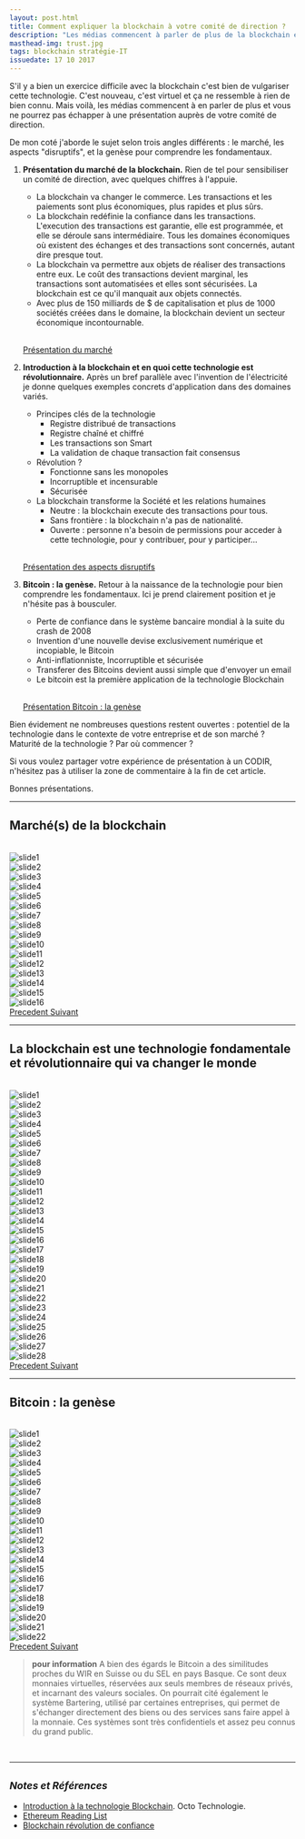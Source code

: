 ```yaml
---
layout: post.html
title: Comment expliquer la blockchain à votre comité de direction ?
description: "Les médias commencent à parler de plus de la blockchain et vous ne pourrez pas échapper à une présentation auprès de votre comité de direction. C'est nouveau, c'est virtuel, tout le monde à sa propre idée et ça ne ressemble à rien de bien connu. Aussi l'exercice n'est pas évident. Je partage ici avec vous les supports que j'utilise : Marché, Genèse et Technologie révolutionnaire."
masthead-img: trust.jpg
tags: blockchain stratégie-IT
issuedate: 17 10 2017
---
```


S'il y a bien un exercice difficile avec la blockchain c'est bien de vulgariser cette technologie. C'est nouveau, c'est virtuel et ça ne ressemble à rien de bien connu. Mais voilà, les médias commencent à en parler de plus et vous ne pourrez pas échapper à une présentation auprès de votre comité de direction.

De mon coté j'aborde le sujet selon trois angles différents : le marché, les aspects "disruptifs", et la genèse pour comprendre les fondamentaux.

1. **Présentation du marché de la blockchain.** Rien de tel pour sensibiliser un comité de direction, avec quelques chiffres à l'appuie.

    - La blockchain va changer le commerce. Les transactions et les paiements sont plus économiques, plus rapides et plus sûrs.  
    - La blockchain redéfinie la confiance dans les transactions. L'execution des transactions est garantie, elle est programmée, et elle se déroule sans intermédiaire. Tous les domaines économiques où existent des échanges et des transactions sont concernés, autant dire presque tout.  
    - La blockchain va permettre aux objets de réaliser des transactions entre eux. Le coût des transactions devient marginal, les transactions sont automatisées et elles sont sécurisées. La blockchain est ce qu'il manquait aux objets connectés.  
    - Avec plus de 150 milliards de $ de capitalisation et plus de 1000 sociétés créées dans le domaine, la blockchain devient un secteur économique incontournable.  
    &nbsp;  

    <a href="#marche" class="btn btn-outline-jekyll btn-sm" role="button">Présentation du marché</a>

1. **Introduction à la blockchain et en quoi cette technologie est révolutionnaire.** Après un bref parallèle avec l'invention de l'électricité je donne quelques exemples concrets d'application dans des domaines variés.

    - Principes clés de la technologie
        - Registre distribué de transactions
        - Registre chaîné et chiffré
        - Les transactions son Smart
        - La validation de chaque transaction fait consensus
    - Révolution ?
        - Fonctionne sans les monopoles
        - Incorruptible et incensurable
        - Sécurisée
    - La blockchain transforme la Société et les relations humaines
        - Neutre : la blockchain execute des transactions pour tous.
        - Sans frontière : la blockchain n'a pas de nationalité.
        - Ouverte : personne n'a besoin de permissions pour acceder à cette technologie, pour y contribuer, pour y participer...  
    &nbsp;  

    <a href="#techno" class="btn btn-outline-jekyll btn-sm" role="button">Présentation des aspects disruptifs</a>

1. **Bitcoin : la genèse.** Retour à la naissance de la technologie pour bien comprendre les fondamentaux. Ici je prend clairement position et je n'hésite pas à bousculer.

    - Perte de confiance dans le système bancaire mondial à la suite du crash de 2008
    - Invention d'une nouvelle devise exclusivement numérique et incopiable, le Bitcoin
    - Anti-inflationniste, Incorruptible et sécurisée
    - Transferer des Bitcoins devient aussi simple que d'envoyer un email
    - Le bitcoin est la première application de la technologie Blockchain  
    &nbsp;  

    <a href="#genese" class="btn btn-outline-jekyll btn-sm" role="button">Présentation Bitcoin : la genèse</a>

Bien évidement ne nombreuses questions restent ouvertes : potentiel de la technologie dans le contexte de votre entreprise et de son marché ? Maturité de la technologie ? Par où commencer ?

Si vous voulez partager votre expérience de présentation à un CODIR, n'hésitez pas à utiliser la zone de commentaire à la fin de cet article.

Bonnes présentations.

---

<span id="marche"></span>

## Marché(s) de la blockchain

<br/>

<div id="deck-marche" class="carousel slide" data-keyboard="false" data-wrap="false">
<div class="carousel-inner" role="listbox">
<div class="carousel-item active"><img class="d-block img-fluid" src="/assets/deck/blockchain-marche/Diapositive1.jpg" alt="slide1"></div>
<div class="carousel-item"><img class="d-block img-fluid" src="/assets/deck/blockchain-marche/Diapositive2.jpg" alt="slide2"></div>
<div class="carousel-item"><img class="d-block img-fluid" src="/assets/deck/blockchain-marche/Diapositive3.jpg" alt="slide3"></div>
<div class="carousel-item"><img class="d-block img-fluid" src="/assets/deck/blockchain-marche/Diapositive4.jpg" alt="slide4"></div>
<div class="carousel-item"><img class="d-block img-fluid" src="/assets/deck/blockchain-marche/Diapositive5.jpg" alt="slide5"></div>
<div class="carousel-item"><img class="d-block img-fluid" src="/assets/deck/blockchain-marche/Diapositive6.jpg" alt="slide6"></div>
<div class="carousel-item"><img class="d-block img-fluid" src="/assets/deck/blockchain-marche/Diapositive7.jpg" alt="slide7"></div>
<div class="carousel-item"><img class="d-block img-fluid" src="/assets/deck/blockchain-marche/Diapositive8.jpg" alt="slide8"></div>
<div class="carousel-item"><img class="d-block img-fluid" src="/assets/deck/blockchain-marche/Diapositive9.jpg" alt="slide9"></div>
<div class="carousel-item"><img class="d-block img-fluid" src="/assets/deck/blockchain-marche/Diapositive10.jpg" alt="slide10"></div>
<div class="carousel-item"><img class="d-block img-fluid" src="/assets/deck/blockchain-marche/Diapositive11.jpg" alt="slide11"></div>
<div class="carousel-item"><img class="d-block img-fluid" src="/assets/deck/blockchain-marche/Diapositive12.jpg" alt="slide12"></div>
<div class="carousel-item"><img class="d-block img-fluid" src="/assets/deck/blockchain-marche/Diapositive13.jpg" alt="slide13"></div>
<div class="carousel-item"><img class="d-block img-fluid" src="/assets/deck/blockchain-marche/Diapositive14.jpg" alt="slide14"></div>
<div class="carousel-item"><img class="d-block img-fluid" src="/assets/deck/blockchain-marche/Diapositive15.jpg" alt="slide15"></div>
<div class="carousel-item"><img class="d-block img-fluid" src="/assets/deck/blockchain-marche/Diapositive16.jpg" alt="slide16"></div>
</div>
<a class="carousel-control-prev" href="#deck-marche" role="button" data-slide="prev">
<span class="carousel-control-prev-icon" aria-hidden="true"></span>
<span class="sr-only">Precedent</span>
</a>
<a class="carousel-control-next" href="#deck-marche" role="button" data-slide="next">
<span class="carousel-control-next-icon" aria-hidden="true"></span>
<span class="sr-only">Suivant</span>
</a>
</div>

---

<span id="techno"></span>

## La blockchain est une technologie fondamentale et révolutionnaire qui va changer le monde

<br/>

<div id="deck-technologie" class="carousel slide" data-keyboard="false" data-wrap="false">
<div class="carousel-inner" role="listbox">
<div class="carousel-item active"><img class="d-block img-fluid" src="/assets/deck/blockchain-technologie/Diapositive1.jpg" alt="slide1"></div>
<div class="carousel-item"><img class="d-block img-fluid" src="/assets/deck/blockchain-technologie/Diapositive2.jpg" alt="slide2"></div>
<div class="carousel-item"><img class="d-block img-fluid" src="/assets/deck/blockchain-technologie/Diapositive3.jpg" alt="slide3"></div>
<div class="carousel-item"><img class="d-block img-fluid" src="/assets/deck/blockchain-technologie/Diapositive4.jpg" alt="slide4"></div>
<div class="carousel-item"><img class="d-block img-fluid" src="/assets/deck/blockchain-technologie/Diapositive5.jpg" alt="slide5"></div>
<div class="carousel-item"><img class="d-block img-fluid" src="/assets/deck/blockchain-technologie/Diapositive6.jpg" alt="slide6"></div>
<div class="carousel-item"><img class="d-block img-fluid" src="/assets/deck/blockchain-technologie/Diapositive7.jpg" alt="slide7"></div>
<div class="carousel-item"><img class="d-block img-fluid" src="/assets/deck/blockchain-technologie/Diapositive8.jpg" alt="slide8"></div>
<div class="carousel-item"><img class="d-block img-fluid" src="/assets/deck/blockchain-technologie/Diapositive9.jpg" alt="slide9"></div>
<div class="carousel-item"><img class="d-block img-fluid" src="/assets/deck/blockchain-technologie/Diapositive10.jpg" alt="slide10"></div>
<div class="carousel-item"><img class="d-block img-fluid" src="/assets/deck/blockchain-technologie/Diapositive11.jpg" alt="slide11"></div>
<div class="carousel-item"><img class="d-block img-fluid" src="/assets/deck/blockchain-technologie/Diapositive12.jpg" alt="slide12"></div>
<div class="carousel-item"><img class="d-block img-fluid" src="/assets/deck/blockchain-technologie/Diapositive13.jpg" alt="slide13"></div>
<div class="carousel-item"><img class="d-block img-fluid" src="/assets/deck/blockchain-technologie/Diapositive14.jpg" alt="slide14"></div>
<div class="carousel-item"><img class="d-block img-fluid" src="/assets/deck/blockchain-technologie/Diapositive15.jpg" alt="slide15"></div>
<div class="carousel-item"><img class="d-block img-fluid" src="/assets/deck/blockchain-technologie/Diapositive16.jpg" alt="slide16"></div>
<div class="carousel-item"><img class="d-block img-fluid" src="/assets/deck/blockchain-technologie/Diapositive17.jpg" alt="slide17"></div>
<div class="carousel-item"><img class="d-block img-fluid" src="/assets/deck/blockchain-technologie/Diapositive18.jpg" alt="slide18"></div>
<div class="carousel-item"><img class="d-block img-fluid" src="/assets/deck/blockchain-technologie/Diapositive19.jpg" alt="slide19"></div>
<div class="carousel-item"><img class="d-block img-fluid" src="/assets/deck/blockchain-technologie/Diapositive20.jpg" alt="slide20"></div>
<div class="carousel-item"><img class="d-block img-fluid" src="/assets/deck/blockchain-technologie/Diapositive21.jpg" alt="slide21"></div>
<div class="carousel-item"><img class="d-block img-fluid" src="/assets/deck/blockchain-technologie/Diapositive22.jpg" alt="slide22"></div>
<div class="carousel-item"><img class="d-block img-fluid" src="/assets/deck/blockchain-technologie/Diapositive23.jpg" alt="slide23"></div>
<div class="carousel-item"><img class="d-block img-fluid" src="/assets/deck/blockchain-technologie/Diapositive24.jpg" alt="slide24"></div>
<div class="carousel-item"><img class="d-block img-fluid" src="/assets/deck/blockchain-technologie/Diapositive25.jpg" alt="slide25"></div>
<div class="carousel-item"><img class="d-block img-fluid" src="/assets/deck/blockchain-technologie/Diapositive26.jpg" alt="slide26"></div>
<div class="carousel-item"><img class="d-block img-fluid" src="/assets/deck/blockchain-technologie/Diapositive27.jpg" alt="slide27"></div>
<div class="carousel-item"><img class="d-block img-fluid" src="/assets/deck/blockchain-technologie/Diapositive28.jpg" alt="slide28"></div>
</div>
<a class="carousel-control-prev" href="#deck-technologie" role="button" data-slide="prev">
<span class="carousel-control-prev-icon" aria-hidden="true"></span>
<span class="sr-only">Precedent</span>
</a>
<a class="carousel-control-next" href="#deck-technologie" role="button" data-slide="next">
<span class="carousel-control-next-icon" aria-hidden="true"></span>
<span class="sr-only">Suivant</span>
</a>
</div>


---

<span id="genese"></span>

## Bitcoin : la genèse

<br/>

<div id="deck-genese" class="carousel slide" data-keyboard="false" data-wrap="false">
<div class="carousel-inner" role="listbox">

<div class="carousel-item active"><img class="d-block img-fluid" src="/assets/deck/blockchain-genese/Diapositive1.jpg" alt="slide1"></div>
<div class="carousel-item"><img class="d-block img-fluid" src="/assets/deck/blockchain-genese/Diapositive2.jpg" alt="slide2"></div>
<div class="carousel-item"><img class="d-block img-fluid" src="/assets/deck/blockchain-genese/Diapositive3.jpg" alt="slide3"></div>
<div class="carousel-item"><img class="d-block img-fluid" src="/assets/deck/blockchain-genese/Diapositive4.jpg" alt="slide4"></div>
<div class="carousel-item"><img class="d-block img-fluid" src="/assets/deck/blockchain-genese/Diapositive5.jpg" alt="slide5"></div>
<div class="carousel-item"><img class="d-block img-fluid" src="/assets/deck/blockchain-genese/Diapositive6.jpg" alt="slide6"></div>
<div class="carousel-item"><img class="d-block img-fluid" src="/assets/deck/blockchain-genese/Diapositive7.jpg" alt="slide7"></div>
<div class="carousel-item"><img class="d-block img-fluid" src="/assets/deck/blockchain-genese/Diapositive8.jpg" alt="slide8"></div>
<div class="carousel-item"><img class="d-block img-fluid" src="/assets/deck/blockchain-genese/Diapositive9.jpg" alt="slide9"></div>
<div class="carousel-item"><img class="d-block img-fluid" src="/assets/deck/blockchain-genese/Diapositive10.jpg" alt="slide10"></div>
<div class="carousel-item"><img class="d-block img-fluid" src="/assets/deck/blockchain-genese/Diapositive11.jpg" alt="slide11"></div>
<div class="carousel-item"><img class="d-block img-fluid" src="/assets/deck/blockchain-genese/Diapositive12.jpg" alt="slide12"></div>
<div class="carousel-item"><img class="d-block img-fluid" src="/assets/deck/blockchain-genese/Diapositive13.jpg" alt="slide13"></div>
<div class="carousel-item"><img class="d-block img-fluid" src="/assets/deck/blockchain-genese/Diapositive14.jpg" alt="slide14"></div>
<div class="carousel-item"><img class="d-block img-fluid" src="/assets/deck/blockchain-genese/Diapositive15.jpg" alt="slide15"></div>
<div class="carousel-item"><img class="d-block img-fluid" src="/assets/deck/blockchain-genese/Diapositive16.jpg" alt="slide16"></div>
<div class="carousel-item"><img class="d-block img-fluid" src="/assets/deck/blockchain-genese/Diapositive17.jpg" alt="slide17"></div>
<div class="carousel-item"><img class="d-block img-fluid" src="/assets/deck/blockchain-genese/Diapositive18.jpg" alt="slide18"></div>
<div class="carousel-item"><img class="d-block img-fluid" src="/assets/deck/blockchain-genese/Diapositive19.jpg" alt="slide19"></div>
<div class="carousel-item"><img class="d-block img-fluid" src="/assets/deck/blockchain-genese/Diapositive20.jpg" alt="slide20"></div>
<div class="carousel-item"><img class="d-block img-fluid" src="/assets/deck/blockchain-genese/Diapositive21.jpg" alt="slide21"></div>
<div class="carousel-item"><img class="d-block img-fluid" src="/assets/deck/blockchain-genese/Diapositive22.jpg" alt="slide22"></div>

</div>
<a class="carousel-control-prev" href="#deck-genese" role="button" data-slide="prev">
<span class="carousel-control-prev-icon" aria-hidden="true"></span>
<span class="sr-only">Precedent</span>
</a>
<a class="carousel-control-next" href="#deck-genese" role="button" data-slide="next">
<span class="carousel-control-next-icon" aria-hidden="true"></span>
<span class="sr-only">Suivant</span>
</a>
</div>

> **pour information** A bien des égards le Bitcoin a des similitudes proches du WIR en Suisse ou du SEL en pays Basque. Ce sont deux monnaies virtuelles, réservées aux seuls membres de réseaux privés, et incarnant des valeurs sociales. On pourrait cité également le système Bartering, utilisé par certaines entreprises, qui permet de s'échanger directement des biens ou des services sans faire appel à la monnaie. Ces systèmes sont très confidentiels et assez peu connus du grand public.

<br/>

---

## <small>_Notes et Références_</small>

- [Introduction à la technologie Blockchain](https://blog.octo.com/introduction-a-la-technologie-blockchain/). Octo Technologie.
- [Ethereum Reading List](https://github.com/Scanate/Ethlist)
- [Blockchain révolution de confiance](https://www.contrepoints.org/2017/04/21/287233-blockchain-revolution-de-confiance)
